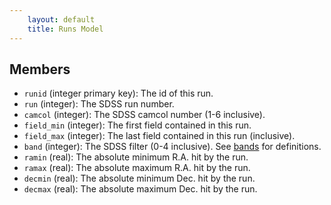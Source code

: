 ```yaml
---
    layout: default
    title: Runs Model
---
```


Members
-------

* `runid` (integer primary key): The id of this run.
* `run` (integer): The SDSS run number.
* `camcol` (integer): The SDSS camcol number (1-6 inclusive).
* `field_min` (integer): The first field contained in this run.
* `field_max` (integer): The last field contained in this run (inclusive).
* `band` (integer): The SDSS filter (0-4 inclusive). See [bands](/bands.html)
  for definitions.
* `ramin` (real): The absolute minimum R.A. hit by the run.
* `ramax` (real): The absolute maximum R.A. hit by the run.
* `decmin` (real): The absolute minimum Dec. hit by the run.
* `decmax` (real): The absolute maximum Dec. hit by the run.
